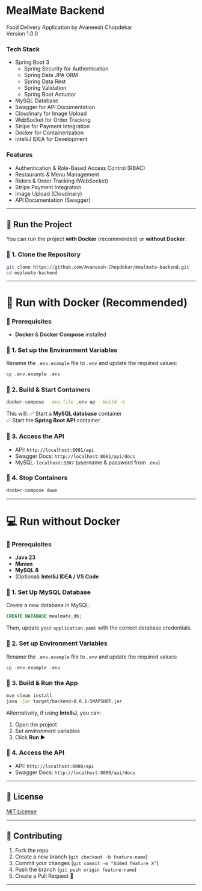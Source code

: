 # MealMate Backend
Food Delivery Application by Avaneesh Chopdekar    
Version 1.0.0

### **Tech Stack**
- Spring Boot 3
  - Spring Security for Authentication
  - Spring Data JPA ORM
  - Spring Data Rest
  - Spring Validation
  - Spring Boot Actuator
- MySQL Database
- Swagger for API Documentation
- Cloudinary for Image Upload
- WebSocket for Order Tracking
- Stripe for Payment Integration
- Docker for Containerization
- IntelliJ IDEA for Development

### **Features**
- Authentication & Role-Based Access Control (RBAC)
- Restaurants & Menu Management
- Riders & Order Tracking (WebSocket)
- Stripe Payment Integration
- Image Upload (Cloudinary)
- API Documentation (Swagger)

---

## 🚀 **Run the Project**
You can run the project **with Docker** (recommended) or **without Docker**.

### **🔹 1. Clone the Repository**
```sh
git clone https://github.com/Avaneesh-Chopdekar/mealmate-backend.git
cd mealmate-backend
```

---

# 🐳 **Run with Docker (Recommended)**
### **📌 Prerequisites**
- **Docker** & **Docker Compose** installed

### **🔹 1. Set up the Environment Variables**
Rename the `.env.example` file to `.env` and update the required values:

```sh
cp .env.example .env
```

### **🔹 2. Build & Start Containers**
```sh
docker-compose --env-file .env up --build -d
```
This will:
✅ Start a **MySQL database** container  
✅ Start the **Spring Boot API** container

### **🔹 3. Access the API**
- API: `http://localhost:8081/api`
- Swagger Docs: `http://localhost:8081/api/docs`
- MySQL: `localhost:3307` (username & password from `.env`)

### **🔹 4. Stop Containers**
```sh
docker-compose down
```

---

# 💻 **Run without Docker**
### **📌 Prerequisites**
- **Java 23**
- **Maven**
- **MySQL 8**
- (Optional) **IntelliJ IDEA / VS Code**

### **🔹 1. Set Up MySQL Database**
Create a new database in MySQL:
```sql
CREATE DATABASE mealmate_db;
```
Then, update your `application.yaml` with the correct database credentials.

### **🔹 2. Set up Environment Variables**
Rename the `.env.example` file to `.env` and update the required values:

```sh
cp .env.example .env
```

### **🔹 3. Build & Run the App**
```sh
mvn clean install
java -jar target/backend-0.0.1-SNAPSHOT.jar
```

Alternatively, if using **IntelliJ**, you can:
1. Open the project
2. Set environment variables
3. Click **Run ▶️**

### **🔹 4. Access the API**
- API: `http://localhost:8080/api`
- Swagger Docs: `http://localhost:8080/api/docs`

---

## 📝 **License**
[MIT License](https://github.com/Avaneesh-Chopdekar/mealmate-backend/blob/main/LICENSE)

---

## 🎯 **Contributing**
1. Fork the repo
2. Create a new branch (`git checkout -b feature-name`)
3. Commit your changes (`git commit -m "Added feature X"`)
4. Push the branch (`git push origin feature-name`)
5. Create a Pull Request 🚀

---
